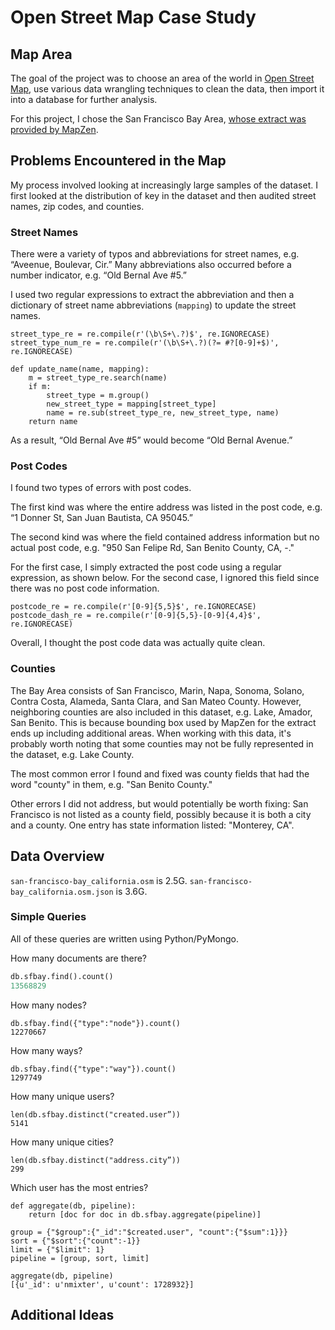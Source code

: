 # Open Street Map Case Study

## Map Area
The goal of the project was to choose an area of the world in [Open Street Map](http://openstreetmap.org), use various data wrangling techniques to clean the data, then import it into a database for further analysis.

For this project, I chose the San Francisco Bay Area, [whose extract was provided by MapZen](https://mapzen.com/data/metro-extracts/metro/san-francisco-bay_california/).

## Problems Encountered in the Map
My process involved looking at increasingly large samples of the dataset. I first looked at the distribution of key in the dataset and then audited street names, zip codes, and counties.

### Street Names
There were a variety of typos and abbreviations for street names, e.g. “Aveenue, Boulevar, Cir.” Many abbreviations also occurred before a number indicator, e.g. “Old Bernal Ave #5.”

I used two regular expressions to extract the abbreviation and then a dictionary of street name abbreviations (`mapping`) to update the street names.

```
street_type_re = re.compile(r'(\b\S+\.?)$', re.IGNORECASE) 	 
street_type_num_re = re.compile(r'(\b\S+\.?)(?= #?[0-9]+$)', re.IGNORECASE)

def update_name(name, mapping):
    m = street_type_re.search(name)
    if m:
        street_type = m.group()
        new_street_type = mapping[street_type]
        name = re.sub(street_type_re, new_street_type, name)
    return name
```

As a result, “Old Bernal Ave #5” would become “Old Bernal Avenue.”

### Post Codes
I found two types of errors with post codes.

The first kind was where the entire address was listed in the post code, e.g. “1 Donner St, San Juan Bautista, CA 95045.” 

The second kind was where the field contained address information but no actual post code, e.g. "950 San Felipe Rd, San Benito County, CA, -."

For the first case, I simply extracted the post code using a regular expression, as shown below. For the second case, I ignored this field since there was no post code information.

```
postcode_re = re.compile(r'[0-9]{5,5}$', re.IGNORECASE)
postcode_dash_re = re.compile(r'[0-9]{5,5}-[0-9]{4,4}$', re.IGNORECASE)
```

Overall, I thought the post code data was actually quite clean.

### Counties
The Bay Area consists of San Francisco, Marin, Napa, Sonoma, Solano, Contra Costa, Alameda, Santa Clara, and San Mateo County. However, neighboring counties are also included in this dataset, e.g. Lake, Amador, San Benito. This is because bounding box used by MapZen for the extract ends up including additional areas. When working with this data, it's probably worth noting that some counties may not be fully represented in the dataset, e.g. Lake County.

The most common error I found and fixed was county fields that had the word "county" in them, e.g. "San Benito County."

Other errors I did not address, but would potentially be worth fixing:
San Francisco is not listed as a county field, possibly because it is both a city and a county.
One entry has state information listed: "Monterey, CA".

## Data Overview

```san-francisco-bay_california.osm``` is 2.5G.
```san-francisco-bay_california.osm.json``` is 3.6G.

### Simple Queries
All of these queries are written using Python/PyMongo.

How many documents are there?

```python
db.sfbay.find().count()
13568829
```

How many nodes? 

```
db.sfbay.find({"type":"node"}).count()
12270667
```

How many ways?
```
db.sfbay.find({"type":"way"}).count()
1297749
```

How many unique users?
```
len(db.sfbay.distinct("created.user”))
5141
```

How many unique cities?
```
len(db.sfbay.distinct("address.city”))
299
```

Which user has the most entries?

```
def aggregate(db, pipeline):
    return [doc for doc in db.sfbay.aggregate(pipeline)]

group = {"$group":{"_id":"$created.user", "count":{"$sum":1}}}
sort = {"$sort":{"count":-1}}
limit = {"$limit": 1}
pipeline = [group, sort, limit]

aggregate(db, pipeline)
[{u'_id': u'nmixter', u'count': 1728932}]
```

## Additional Ideas